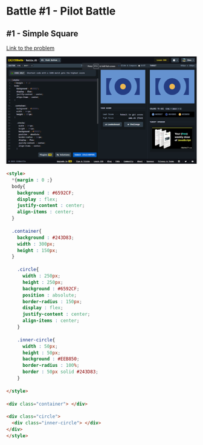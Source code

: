 # Battle #1 - Pilot Battle

## #1 - Simple Square

[Link to the problem](https://cssbattle.dev/play/3)

![result](./images/3-push-button.png)

```html
<style>
  *{margin : 0 ;}
  body{
    background : #6592CF;
    display : flex;
    justify-content : center;
    align-items : center;
  }

  .container{
    background : #243D83;
    width : 300px;
    height : 150px;
  }

    .circle{
      width : 250px;
      height : 250px;
      background : #6592CF;
      position : absolute;
      border-radius : 150px;
      display : flex;
      justify-content : center;
      align-items : center;
    }

    .inner-circle{
      width : 50px;
      height : 50px;
      background : #EEB850;
      border-radius : 100%;
      border : 50px solid #243D83;
    }
    
</style>

<div class="container"> </div>

<div class="circle"> 
  <div class="inner-circle"> </div>
</div>
</style>
```
